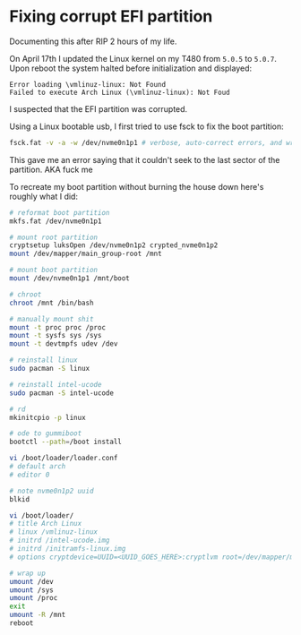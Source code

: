 # Fixing corrupt EFI partition

Documenting this after RIP 2 hours of my life.

On April 17th I updated the Linux kernel on my T480 from `5.0.5` to `5.0.7`. Upon reboot the system halted before initialization and displayed:
```
Error loading \vmlinuz-linux: Not Found
Failed to execute Arch Linux (\vmlinuz-linux): Not Foud
```

I suspected that the EFI partition was corrupted.

Using a Linux bootable usb, I first tried to use fsck to fix the boot partition:
```bash
fsck.fat -v -a -w /dev/nvme0n1p1 # verbose, auto-correct errors, and write
```

This gave me an error saying that it couldn't seek to the last sector of the partition. AKA fuck me

To recreate my boot partition without burning the house down here's roughly what I did:

```bash
# reformat boot partition
mkfs.fat /dev/nvme0n1p1

# mount root partition
cryptsetup luksOpen /dev/nvme0n1p2 crypted_nvme0n1p2
mount /dev/mapper/main_group-root /mnt

# mount boot partition
mount /dev/nvme0n1p1 /mnt/boot

# chroot
chroot /mnt /bin/bash

# manually mount shit
mount -t proc proc /proc
mount -t sysfs sys /sys
mount -t devtmpfs udev /dev

# reinstall linux
sudo pacman -S linux

# reinstall intel-ucode
sudo pacman -S intel-ucode

# rd
mkinitcpio -p linux

# ode to gummiboot
bootctl --path=/boot install

vi /boot/loader/loader.conf  
# default arch
# editor 0

# note nvme0n1p2 uuid
blkid

vi /boot/loader/
# title Arch Linux
# linux /vmlinuz-linux
# initrd /intel-ucode.img
# initrd /initramfs-linux.img
# options cryptdevice=UUID=<UUID_GOES_HERE>:cryptlvm root=/dev/mapper/main_group-root quiet rw

# wrap up
umount /dev
umount /sys
umount /proc
exit
umount -R /mnt
reboot
```